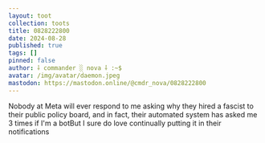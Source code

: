 ```yaml
---
layout: toot
collection: toots
title: 0828222800
date: 2024-08-28
published: true
tags: []
pinned: false
author: ⸸ commander ░ nova ⸸ :~$
avatar: /img/avatar/daemon.jpeg
mastodon: https://mastodon.online/@cmdr_nova/0828222800
---
```


Nobody at Meta will ever respond to me asking why they hired a fascist to their public policy board, and in fact, their automated system has asked me 3 times if I'm a botBut I sure do love continually putting it in their notifications
